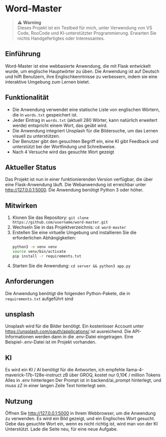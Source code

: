 # Word-Master

> ⚠️ **Warning**  
> Dieses Projekt ist ein Testbed für mich, unter Verwendung von VS Code, RooCode und KI-unterstützter Programmierung.
> Erwarten Sie nichts Handgefertigtes oder Interessantes.

## Einführung
Word-Master ist eine webbasierte Anwendung, die mit Flask entwickelt wurde, um englische Hauptwörter zu üben. Die Anwendung ist auf Deutsch und hilft Benutzern, ihre Englischkenntnisse zu verbessern, indem sie eine interaktive Umgebung zum Lernen bietet.

## Funktionalität
- Die Anwendung verwendet eine statische Liste von englischen Wörtern, die in `words.txt` gespeichert ist.
- Jeder Eintrag in `words.txt` (aktuell 280 Wörter, kann natürlich erweitert werde) entspricht einem Wort, das geübt wird.
- Die Anwendung integriert Unsplash für die Bildersuche, um das Lernen visuell zu unterstützen.
 - Der Benutzer gibt den gesuchten Begriff ein, eine KI gibt Feedback und unterstützt bei der Wortfindung und Schreibweise.
 - Nach 4 Versuche wird das gesuchte Wort gezeigt

## Aktueller Status
Das Projekt ist nun in einer funktionierenden Version verfügbar, die über eine Flask-Anwendung läuft. Die Webanwendung ist erreichbar unter http://127.0.0.1:5000. Die Anwendung benötigt Python 3 oder höher.

## Mitwirken
1. Klonen Sie das Repository: `git clone https://github.com/username/word-master.git`
2. Wechseln Sie in das Projektverzeichnis: `cd word-master`
3. Erstellen Sie eine virtuelle Umgebung und installieren Sie die erforderlichen Abhängigkeiten:
   ```bash
   python3 -m venv venv
   source venv/bin/activate
   pip install -r requirements.txt
   ```
4. Starten Sie die Anwendung: `cd server && python3 app.py`

## Anforderungen
Die Anwendung benötigt die folgenden Python-Pakete, die in `requirements.txt` aufgeführt sind

## unsplash
Unsplash wird für die Bilder benötigt.
Ein kostenloser Account unter https://unsplash.com/oauth/applications/ ist ausreichend.
Die API-Informationen werden dann in die .env-Datei eingetragen.
Eine Beispiel-.env-Datei ist im Projekt vorhanden.

## KI
Es wird ein KI / AI benötigt für die Antworten, ich empfehle llama-4-maverick-17b-128e-instruct zB über GROQ, kostet nur 0,10€ / million Tokens
Alles in .env hinterlegen
Der Prompt ist in backend/ai_prompt hinterlegt, und muss zZ in einer langen Zeile Text hinterlegt sein.


## Nutzung
Öffnen Sie http://127.0.0.1:5000 in Ihrem Webbrowser, um die Anwendung zu verwenden. 
Es wird ein Bild gezeigt, und ein Englisches Wort gesucht.
Gebe das gesuchte Wort ein, wenn es nicht richtig ist, wird man von der KI Unterstützt.
Lade die Seite neu, für eine neue Aufgabe.